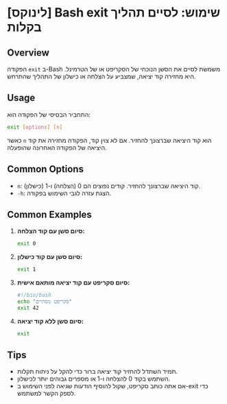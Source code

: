 # [לינוקס] Bash exit שימוש: לסיים תהליך בקלות

## Overview
הפקודה `exit` ב-Bash משמשת לסיים את הסשן הנוכחי של הסקריפט או של הטרמינל. היא מחזירה קוד יציאה, שמצביע על הצלחה או כישלון של התהליך שהתרחש.

## Usage
התחביר הבסיסי של הפקודה הוא:

```bash
exit [options] [n]
```

כאשר `n` הוא קוד היציאה שברצונך להחזיר. אם לא צוין קוד, הפקודה מחזירה את קוד היציאה של הפקודה האחרונה שהופעלה.

## Common Options
- `n`: קוד היציאה שברצונך להחזיר. קודים נפוצים הם 0 (הצלחה) ו-1 (כישלון).
- `-h`: הצגת עזרה לגבי השימוש בפקודה.

## Common Examples
1. **סיום סשן עם קוד הצלחה:**
   ```bash
   exit 0
   ```

2. **סיום סשן עם קוד כישלון:**
   ```bash
   exit 1
   ```

3. **סיום סקריפט עם קוד יציאה מותאם אישית:**
   ```bash
   #!/bin/bash
   echo "סקריפט מסתיים"
   exit 42
   ```

4. **סיום סשן ללא קוד יציאה:**
   ```bash
   exit
   ```

## Tips
- תמיד השתדל להחזיר קוד יציאה ברור כדי להקל על ניתוח תקלות.
- השתמש בקוד 0 להצלחה ו-1 או מספרים גבוהים יותר לכישלון.
- אם אתה כותב סקריפט, שקול להוסיף הודעות שגיאה לפני השימוש ב-exit כדי לספק הקשר למשתמש.